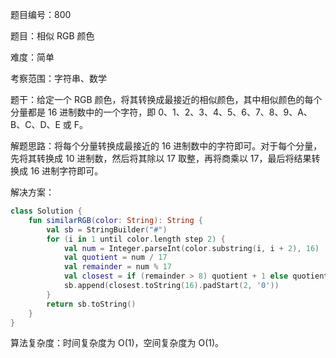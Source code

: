 题目编号：800

题目：相似 RGB 颜色

难度：简单

考察范围：字符串、数学

题干：给定一个 RGB 颜色，将其转换成最接近的相似颜色，其中相似颜色的每个分量都是 16 进制数中的一个字符，即 0、1、2、3、4、5、6、7、8、9、A、B、C、D、E 或 F。

解题思路：将每个分量转换成最接近的 16 进制数中的字符即可。对于每个分量，先将其转换成 10 进制数，然后将其除以 17 取整，再将商乘以 17，最后将结果转换成 16 进制字符即可。

解决方案：

```kotlin
class Solution {
    fun similarRGB(color: String): String {
        val sb = StringBuilder("#")
        for (i in 1 until color.length step 2) {
            val num = Integer.parseInt(color.substring(i, i + 2), 16)
            val quotient = num / 17
            val remainder = num % 17
            val closest = if (remainder > 8) quotient + 1 else quotient
            sb.append(closest.toString(16).padStart(2, '0'))
        }
        return sb.toString()
    }
}
```

算法复杂度：时间复杂度为 O(1)，空间复杂度为 O(1)。